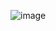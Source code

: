 ![image](https://user-images.githubusercontent.com/32282846/143885090-9419764d-d3df-4585-9c80-aac777ecf598.png)
